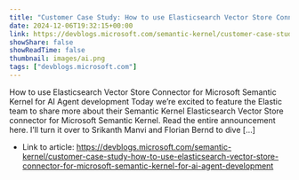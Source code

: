 ```yaml
---
title: "Customer Case Study: How to use Elasticsearch Vector Store Connector for Microsoft Semantic Kernel for AI Agent development"
date: 2024-12-06T19:32:15+00:00
link: https://devblogs.microsoft.com/semantic-kernel/customer-case-study-how-to-use-elasticsearch-vector-store-connector-for-microsoft-semantic-kernel-for-ai-agent-development
showShare: false
showReadTime: false
thumbnail: images/ai.png
tags: ["devblogs.microsoft.com"]
---
```

How to use Elasticsearch Vector Store Connector for Microsoft Semantic Kernel for AI Agent development Today we’re excited to feature the Elastic team to share more about their Semantic Kernel Elasticsearch Vector Store connector for Microsoft Semantic Kernel. Read the entire announcement here. I’ll turn it over to Srikanth Manvi and Florian Bernd to dive […]

- Link to article: https://devblogs.microsoft.com/semantic-kernel/customer-case-study-how-to-use-elasticsearch-vector-store-connector-for-microsoft-semantic-kernel-for-ai-agent-development